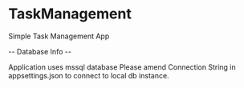 # TaskManagement
Simple Task Management App

-- Database Info --

Application uses mssql database
Please amend Connection String in appsettings.json to connect to local db instance. 
 
